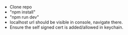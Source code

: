  - Clone repo 
 - "npm install" 
 - "npm run dev" 
 - localhost url should be visible in console, navigate there. 
 - Ensure the self signed cert is added/allowed in keychain.

